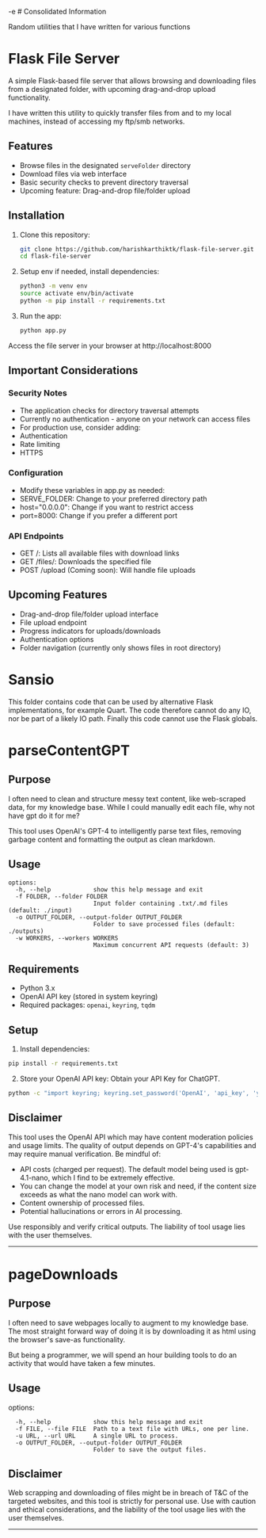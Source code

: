 -e # Consolidated Information

Random utilities that I have written for various functions

# Flask File Server

A simple Flask-based file server that allows browsing and downloading files from a designated folder, with upcoming drag-and-drop upload functionality.

I have written this utility to quickly transfer files from and to my local machines, instead of accessing my ftp/smb networks.

## Features

- Browse files in the designated `serveFolder` directory
- Download files via web interface
- Basic security checks to prevent directory traversal
- Upcoming feature: Drag-and-drop file/folder upload

## Installation

1. Clone this repository:
   ```bash
   git clone https://github.com/harishkarthiktk/flask-file-server.git
   cd flask-file-server
   ```

2. Setup env if needed, install dependencies:
   ```bash
   python3 -m venv env
   source activate env/bin/activate
   python -m pip install -r requirements.txt
   ```

3. Run the app:
   ```bash
   python app.py
   ```
Access the file server in your browser at http://localhost:8000

## Important Considerations
### Security Notes
- The application checks for directory traversal attempts
- Currently no authentication - anyone on your network can access files
- For production use, consider adding:
- Authentication
- Rate limiting
- HTTPS

### Configuration
- Modify these variables in app.py as needed:
- SERVE_FOLDER: Change to your preferred directory path
- host="0.0.0.0": Change if you want to restrict access
- port=8000: Change if you prefer a different port

### API Endpoints
- GET /: Lists all available files with download links
- GET /files/<filename>: Downloads the specified file
- POST /upload (Coming soon): Will handle file uploads

## Upcoming Features
- Drag-and-drop file/folder upload interface
- File upload endpoint
- Progress indicators for uploads/downloads
- Authentication options
- Folder navigation (currently only shows files in root directory)

# Sansio

This folder contains code that can be used by alternative Flask
implementations, for example Quart. The code therefore cannot do any
IO, nor be part of a likely IO path. Finally this code cannot use the
Flask globals.
# parseContentGPT

## Purpose
I often need to clean and structure messy text content, like web-scraped data, for my knowledge base. 
While I could manually edit each file, why not have gpt do it for me?

This tool uses OpenAI's GPT-4 to intelligently parse text files, 
    removing garbage content and formatting the output as clean markdown.

## Usage
```
options:
  -h, --help            show this help message and exit
  -f FOLDER, --folder FOLDER
                        Input folder containing .txt/.md files (default: ./input)
  -o OUTPUT_FOLDER, --output-folder OUTPUT_FOLDER
                        Folder to save processed files (default: ./outputs)
  -w WORKERS, --workers WORKERS
                        Maximum concurrent API requests (default: 3)
```

## Requirements
- Python 3.x
- OpenAI API key (stored in system keyring)
- Required packages: `openai`, `keyring`, `tqdm`

## Setup
1. Install dependencies:
```bash
pip install -r requirements.txt
```

2. Store your OpenAI API key:
Obtain your API Key for ChatGPT.
```bash
python -c "import keyring; keyring.set_password('OpenAI', 'api_key', 'your-api-key-here')"
```

## Disclaimer
This tool uses the OpenAI API which may have content moderation policies and usage limits. The quality of output depends on GPT-4's capabilities and may require manual verification. Be mindful of:
- API costs (charged per request). The default model being used is gpt-4.1-nano, which I find to be extremely effective.
- You can change the model at your own risk and need, if the content size exceeds as what the nano model can work with.
- Content ownership of processed files.
- Potential hallucinations or errors in AI processing.

Use responsibly and verify critical outputs. The liability of tool usage lies with the user themselves.

---


# pageDownloads

## Purpose
I often need to save webpages locally to augment to my knowledge base.
The most straight forward way of doing it is by downloading it as html using the browser's save-as functionality.

But being a programmer, we will spend an hour building tools to do an activity that would have taken a few minutes.

## Usage
options:
```
  -h, --help            show this help message and exit
  -f FILE, --file FILE  Path to a text file with URLs, one per line.
  -u URL, --url URL     A single URL to process.
  -o OUTPUT_FOLDER, --output-folder OUTPUT_FOLDER
                        Folder to save the output files.
```

## Disclaimer
Web scrapping and downloading of files might be in breach of T&C of the targeted websites, and this tool is strictly for personal use.
Use with caution and ethical considerations, and the liability of the tool usage lies with the user themselves.

---


